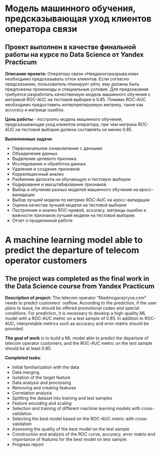 # Модель машинного обучения, предсказывающая уход клиентов оператора связи

## Проект выполнен в качестве финальной работы на курсе по Data Science  от Yandex Practicum

**Описание проекта:** Оператору связи «Ниединогоразрыва.ком» необходимо предсказывать отток клиентов. Если согласно предсказанию, пользователь планирует уйти, ему должны быть предложены промокоды и специальные условия. Для предсказания требуется разработать качественную модель машинного обучения с метрикой ROC-AUC на тестовой выборке в 0.85. Помимо ROC-AUC необходимо предоставить интерпретируемую метрику, такие как accuracy и матрица ошибок.

**Цель работы** - построить модель машинного обучения, предсказывающая уход клиентов оператора, при чем метрика ROC-AUC на тестовой выборке должна составлять не менее 0.85.

**Выполненные задачи**:

- Первоначальное ознакомление с данными
- Объединение данных
- Выделение целевого признака
- Исследование и обработка данных
- Удаление и создание признаков
- Корреляционный анализ
- Разбиение датасета на обучающую и тестовую выборки
- Кодирование и масштабирование признаков
- Выбор и обучение разных моделей машинного обучения на кросс-валидации
- Выбор лучшей модели по метрике ROC-AUC на кросс-валидации
- Оценка качества лучшей модели на тестовой выборке
- Построение и анализ ROC-кривой, accuracy, матрицы ошибок и важности признаков лучшей модели на тестовой выборке.
- Отчет о проделанной работе



#
# A machine learning model able to predict the departure of telecom operator customers

## The project was completed as the final work in the Data Science course from Yandex Practicum

**Description of project:** The telecom operator “Niedinogorazryva.com” needs to predict customers' outflow. According to the prediction, if the user plans to leave, he should be offered promotional codes and special conditions. For prediction, it is necessary to develop a high-quality ML model with a ROC-AUC metric on a test sample of 0.85. In addition to ROC-AUC, interpretable metrics such as accuracy and error matrix should be provided.

**The goal of work** is to build a ML model able to predict the departure of telecom operator customers, and the ROC-AUC metric on the test sample should be at least 0.85.

**Completed tasks**:

- Initial familiarization with the data
- Data merging
- Isolation of the target feature
- Data analysis and processing
- Removing and creating features
- Correlation analysis
- Splitting the dataset into training and test samples
- Feature encoding and scaling
- Selection and training of different machine learning models with cross-validation
- Selecting the best model based on the ROC-AUC metric with cross-validation
- Assessing the quality of the best model on the test sample
- Construction and analysis of the ROC curve, accuracy, error matrix and importance of features for the best model on test sample.
- Progress report
